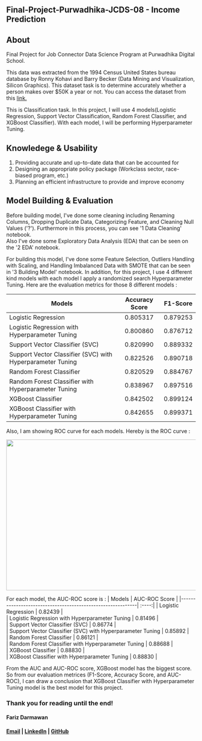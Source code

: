 ## Final-Project-Purwadhika-JCDS-08 - Income Prediction

About
-------
Final Project for Job Connector Data Science Program at Purwadhika Digital School.

This data was extracted from the 1994 Census United States bureau database by Ronny Kohavi and Barry Becker (Data Mining and Visualization, Silicon Graphics). This dataset task is to determine accurately whether a person makes over $50K a year or not.
You can access the dataset from this <a href="https://www.kaggle.com/uciml/adult-census-income">link.</a>


This is Classification task. In this project, I will use 4 models(Logistic Regression, Support Vector Classification, Random Forest Classifier, and XGBoost Classifier). With each model, I will be performing Hyperparameter Tuning.

Knowledege & Usability
-------
1. Providing accurate and up-to-date data that can be accounted for
2. Designing an appropriate policy package (Workclass sector, race-biased program, etc.)
3. Planning an efficient infrastructure to provide and improve economy


Model Building & Evaluation
-------
Before building model, I've done some cleaning including Renaming Columns, Dropping Duplicate Data, Categorizing Feature, and Cleaning Null Values ('?'). 
Furthermore in this process, you can see '1 Data Cleaning' notebook.<br>
Also I've done some Exploratory Data Analysis (EDA) that can be seen on the '2 EDA' notebook.

For building this model, I've done some Feature Selection, Outliers Handling with Scaling, and Handling Imbalanced Data with SMOTE that can be seen in '3 Building Model' notebook.
In addition, for this project, I use 4 different kind models with each model I apply a randomized search Hyperparameter Tuning.
Here are the evaluation metrics for those 8 different models :

  <center>
  
| Models                                                     |  Accuracy Score | F1-Score    |
|------------------------------------------------------------| :--------------:|:-----------:|
| Logistic Regression                                        |         0.805317|    0.879253 |
| Logistic Regression with Hyperparameter Tuning             |         0.800860|    0.876712 |
| Support Vector Classifier (SVC)                            |         0.820990|    0.889332 |
| Support Vector Classifier (SVC) with Hyperparameter Tuning |         0.822526|    0.890718 |
| Random Forest Classifier                                   |         0.820529|    0.884767 |
| Random Forest Classifier with Hyperparameter Tuning        |         0.838967|    0.897516 |
| XGBoost Classifier                                         |         0.842502|    0.899124 |
| XGBoost Classifier with Hyperparameter Tuning              |         0.842655|    0.899371 |

  </center>

Also, I am showing ROC curve for each models. Hereby is the ROC curve :

<p align="center">
  <img src="https://github.com/farizdar/Final-Project-Purwadhika-JCDS-08/blob/master/static/roc.png" width="600" height="400" >
</p>

For each model, the AUC-ROC score is :
| Models                                                     |  AUC-ROC Score  | 
|------------------------------------------------------------| :----:|
| Logistic Regression                                        |         0.82439 |  
| Logistic Regression with Hyperparameter Tuning             |         0.81496 |   
| Support Vector Classifier (SVC)                            |         0.86774 |  
| Support Vector Classifier (SVC) with Hyperparameter Tuning |         0.85892 |  
| Random Forest Classifier                                   |         0.86121 |  
| Random Forest Classifier with Hyperparameter Tuning        |         0.88688 |   
| XGBoost Classifier                                         |         0.88830 |   
| XGBoost Classifier with Hyperparameter Tuning              |         0.88830 |   

From the AUC and AUC-ROC score, XGBoost model has the biggest score.
So from our evaluation metrices (F1-Score, Accuracy Score, and AUC-ROC), I can draw a conclusion that XGBoost Classifier with Hyperparameter Tuning model is the best model for this project.

### Thank you for reading until the end!

#### Fariz Darmawan 
#### [Email](darmawanfariz@gmail.com) | [LinkedIn](https://www.linkedin.com/in/fariz-darmawan-a28600b3//) | [GitHub](https://github.com/farizdar/) 
